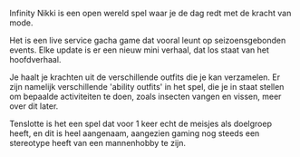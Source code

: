 Infinity Nikki is een open wereld spel waar je de dag redt met de kracht van mode.

Het is een live service gacha game dat vooral leunt op seizoensgebonden events. Elke update is er een nieuw mini verhaal, dat los staat van het hoofdverhaal. 

Je haalt je krachten uit de verschillende outfits die je kan verzamelen. Er zijn namelijk verschillende 'ability outfits' in het spel, die je in staat stellen om bepaalde activiteiten te doen, zoals insecten vangen en vissen, meer over dit later. 

Tenslotte is het een spel dat voor 1 keer echt de meisjes als doelgroep heeft, en dit is heel aangenaam, aangezien gaming nog steeds een stereotype heeft van een mannenhobby te zijn.